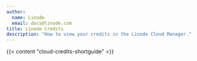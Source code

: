 ```yaml
---
author:
  name: Linode
  email: docs@linode.com
title: Linode Credits
description: "How to view your credits in the Linode Cloud Manager."
---
```


{{< content "cloud-credits-shortguide" >}}
